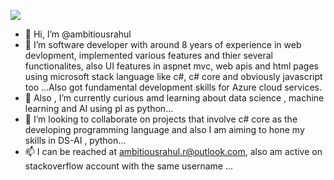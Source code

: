![](https://komarev.com/ghpvc/?username=ambitiousrahul&color=blue)

- 👋 Hi, I’m @ambitiousrahul
- 👀 I’m software developer with around 8 years of experience in web devlopment, implemented various features and thier several functionalites, also UI features in aspnet mvc, web apis and html pages using microsoft stack language like c#, c# core and obviously javascript too ...Also got fundamental development skills for Azure cloud services.
- 🌱 Also , I’m currently curious amd learning about data science , machine learning and AI using pl as python...
- 💞️ I’m looking to collaborate on projects that involve c# core as the developing programming language and also I am aiming to hone my skills in DS-AI , python...
- 📫 I can be reached at ambitiousrahul.r@outlook.com, also am active on stackoverflow account with the same username ...

